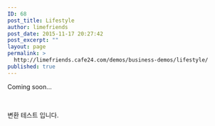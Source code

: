 ```yaml
---
ID: 68
post_title: Lifestyle
author: limefriends
post_date: 2015-11-17 20:27:42
post_excerpt: ""
layout: page
permalink: >
  http://limefriends.cafe24.com/demos/business-demos/lifestyle/
published: true
---
```

Coming soon...

&nbsp;

변환 테스트 입니다.